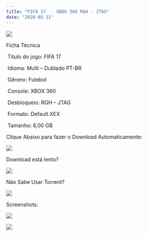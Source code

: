 ```yaml
---
title: "FIFA 17  - XBOX 360 RGH - JTAG"
date: "2020-05-31"
---
```


![](https://1.bp.blogspot.com/-CLF2oLtms4U/XtM4PqVefVI/AAAAAAAAIRc/XGzAB4NEy0IpUxFHuzkok6HGWL3pWneUQCK4BGAsYHg/s320/Screenshot_3.png)

Ficha Técnica

 Titulo do jogo: FIFA 17

 Idioma: Multi – Dublado PT-BR

 Gênero: Futebol

 Console: XBOX 360

 Desbloqueio: RGH – JTAG

 Formato: Default.XEX

 Tamanho: 6,00 GB

Clique Abaixo para fazer o Download Automaticamente:

[![](https://1.bp.blogspot.com/-eNerQjlxWXg/Xsyoy1YwxPI/AAAAAAAAG8o/qs-0XGNQDR4jSn0uGinE3EzKZZ6GoZnEACPcBGAYYCw/s1600/LINK1.png)](https://zee.gl/wZBc0VUR)

Download está lento? 

[![](https://1.bp.blogspot.com/-QBDuGFKyRJI/XsypYtiebuI/AAAAAAAAG8w/2RjkhEnbyOwqZwiSxt3jP8uux5MWubGIACLcBGAsYHQ/s1600/LINK3.png)](https://ultragames-torrents.blogspot.com/2020/05/como-acelerar-torrents.html)

Não Sabe Usar Torrent?

[![](https://1.bp.blogspot.com/-z801RGeeaF0/XsypYEdLUrI/AAAAAAAAG8s/Mg8nVcYZpQox_qkNZQ6YLcR9F0FWCX6FwCPcBGAYYCw/s1600/LINK2.png)](https://ultragames-torrents.blogspot.com/2020/04/como-baixar-jogos-com-o-utorrent.html)

Screenshots:

[![](https://1.bp.blogspot.com/-wIFFJ19Eqos/XtM4PAr2v5I/AAAAAAAAIRY/mrvYytZjxTgNreaP0nF4NY1OAiFLFEB7ACK4BGAsYHg/w400-h225/maxresdefault.jpg)](https://1.bp.blogspot.com/-wIFFJ19Eqos/XtM4PAr2v5I/AAAAAAAAIRY/mrvYytZjxTgNreaP0nF4NY1OAiFLFEB7ACK4BGAsYHg/maxresdefault.jpg)

![](https://1.bp.blogspot.com/-pT16G8ypSX0/XtM4OoKGYmI/AAAAAAAAIRU/fHd_hgCxaIowNeHMQSnv5FLfH5QvxmkLwCK4BGAsYHg/w400-h225/maxresdefault{df0b4067d4cf89da3ca8e6c7a68e90e99b01985f87ec33497998002e9f13b411}2B{df0b4067d4cf89da3ca8e6c7a68e90e99b01985f87ec33497998002e9f13b411}25281{df0b4067d4cf89da3ca8e6c7a68e90e99b01985f87ec33497998002e9f13b411}2529.jpg)
